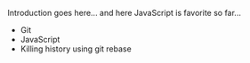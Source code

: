 Introduction goes here...
and here
JavaScript is favorite so far...
* Git
* JavaScript
* Killing history using git rebase
